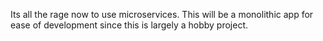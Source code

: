 Its all the rage now to use microservices. This will be a monolithic app 
for ease of development since this is largely a hobby project.
